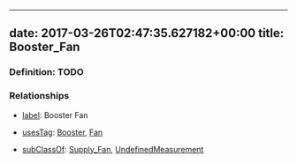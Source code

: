 
---
date: 2017-03-26T02:47:35.627182+00:00
title: Booster_Fan
---
### Definition: TODO

### Relationships

* [label](http://www.w3.org/2000/01/rdf-schema#label): Booster Fan

* [usesTag](https://brickschema.org/schema/1.0/BrickFrame#usesTag): [Booster](https://brickschema.org/schema/1.0/BrickTag#Booster), [Fan](https://brickschema.org/schema/1.0/BrickTag#Fan)

* [subClassOf](http://www.w3.org/2000/01/rdf-schema#subClassOf): [Supply_Fan](https://brickschema.org/schema/1.0/Brick#Supply_Fan), [UndefinedMeasurement](https://brickschema.org/schema/1.0/Brick#UndefinedMeasurement)
